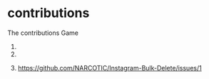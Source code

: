 # contributions
The contributions Game

01. 

02.

03. https://github.com/NARCOTIC/Instagram-Bulk-Delete/issues/1

